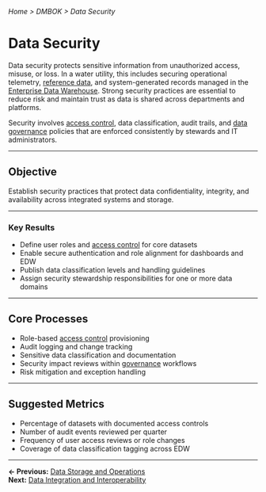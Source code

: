 *Home > DMBOK > Data Security*

# Data Security

Data security protects sensitive information from unauthorized access, misuse, or loss. In a water utility, this includes securing operational telemetry, [reference data](../glossary.md#reference-data), and system-generated records managed in the [Enterprise Data Warehouse](../glossary.md#data-warehouse-edw). Strong security practices are essential to reduce risk and maintain trust as data is shared across departments and platforms.

Security involves [access control](../glossary.md#access-control), data classification, audit trails, and [data governance](../glossary.md#data-governance) policies that are enforced consistently by stewards and IT administrators.

---

## Objective

Establish security practices that protect data confidentiality, integrity, and availability across integrated systems and storage.

---

### Key Results

- Define user roles and [access control](../glossary.md#access-control) for core datasets  
- Enable secure authentication and role alignment for dashboards and EDW  
- Publish data classification levels and handling guidelines  
- Assign security stewardship responsibilities for one or more data domains  

---

## Core Processes

- Role-based [access control](../glossary.md#access-control) provisioning  
- Audit logging and change tracking  
- Sensitive data classification and documentation  
- Security impact reviews within [governance](../glossary.md#data-governance) workflows  
- Risk mitigation and exception handling  

---

## Suggested Metrics

- Percentage of datasets with documented access controls  
- Number of audit events reviewed per quarter  
- Frequency of user access reviews or role changes  
- Coverage of data classification tagging across EDW

---

**← Previous:** [Data Storage and Operations](../04_storage/index.md)  
**Next:** [Data Integration and Interoperability](../06_integration/index.md)
